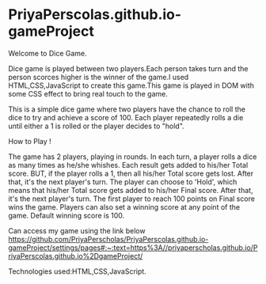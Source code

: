 # PriyaPerscolas.github.io-gameProject

Welcome to Dice Game.

Dice game is played between two players.Each person takes turn and the person scorces higher is the winner of the game.I used HTML,CSS,JavaScript to create this game.This game is played in DOM with some CSS effect to bring real touch to the game.

This is a simple dice game where two players have the chance to roll the dice to try and achieve a score of 100. Each player repeatedly rolls a die until either a 1 is rolled or the player decides to "hold".

How to Play !

The game has 2 players, playing in rounds.
In each turn, a player rolls a dice as many times as he/she whishes. Each result gets added to his/her Total score.
BUT, if the player rolls a 1, then all his/her Total score gets lost. After that, it's the next player's turn.
The player can choose to 'Hold', which means that his/her Total score gets added to his/her Final score. After that, it's the next player's turn.
The first player to reach 100 points on Final score wins the game.
Players can also set a winning score at any point of the game.
Default winning score is 100.

Can access my game using the link below https://github.com/PriyaPerscholas/PriyaPerscolas.github.io-gameProject/settings/pages#:~:text=https%3A//priyaperscholas.github.io/PriyaPerscolas.github.io%2DgameProject/

Technologies used:HTML,CSS,JavaScript.


